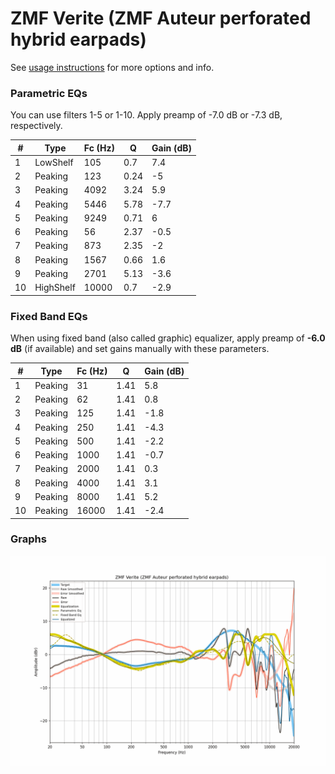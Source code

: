 # ZMF Verite (ZMF Auteur perforated hybrid earpads)
See [usage instructions](https://github.com/jaakkopasanen/AutoEq#usage) for more options and info.

### Parametric EQs
You can use filters 1-5 or 1-10. Apply preamp of -7.0 dB or -7.3 dB, respectively.

|   # | Type      |   Fc (Hz) |    Q |   Gain (dB) |
|-----|-----------|-----------|------|-------------|
|   1 | LowShelf  |       105 | 0.7  |         7.4 |
|   2 | Peaking   |       123 | 0.24 |        -5   |
|   3 | Peaking   |      4092 | 3.24 |         5.9 |
|   4 | Peaking   |      5446 | 5.78 |        -7.7 |
|   5 | Peaking   |      9249 | 0.71 |         6   |
|   6 | Peaking   |        56 | 2.37 |        -0.5 |
|   7 | Peaking   |       873 | 2.35 |        -2   |
|   8 | Peaking   |      1567 | 0.66 |         1.6 |
|   9 | Peaking   |      2701 | 5.13 |        -3.6 |
|  10 | HighShelf |     10000 | 0.7  |        -2.9 |

### Fixed Band EQs
When using fixed band (also called graphic) equalizer, apply preamp of **-6.0 dB** (if available) and set gains manually with these parameters.

|   # | Type    |   Fc (Hz) |    Q |   Gain (dB) |
|-----|---------|-----------|------|-------------|
|   1 | Peaking |        31 | 1.41 |         5.8 |
|   2 | Peaking |        62 | 1.41 |         0.8 |
|   3 | Peaking |       125 | 1.41 |        -1.8 |
|   4 | Peaking |       250 | 1.41 |        -4.3 |
|   5 | Peaking |       500 | 1.41 |        -2.2 |
|   6 | Peaking |      1000 | 1.41 |        -0.7 |
|   7 | Peaking |      2000 | 1.41 |         0.3 |
|   8 | Peaking |      4000 | 1.41 |         3.1 |
|   9 | Peaking |      8000 | 1.41 |         5.2 |
|  10 | Peaking |     16000 | 1.41 |        -2.4 |

### Graphs
![](./ZMF%20Verite%20(ZMF%20Auteur%20perforated%20hybrid%20earpads).png)
